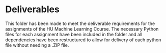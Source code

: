 # Deliverables

This folder has been made to meet the deliverable
requirements for the assignments of the HU Machine Learning
Course. The necessary Python files for each assignment have
been included in the folder and all dependencies have been restructured
to allow for delivery of each python file without needing
a .ZIP file.